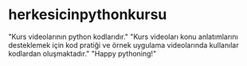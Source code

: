 # herkesicinpythonkursu
"Kurs videolarının python kodlarıdır."
"Kurs videoları konu anlatımlarını desteklemek için kod pratiği ve örnek uygulama videolarında kullanılar kodlardan oluşmaktadır."
"Happy pythoning!"
